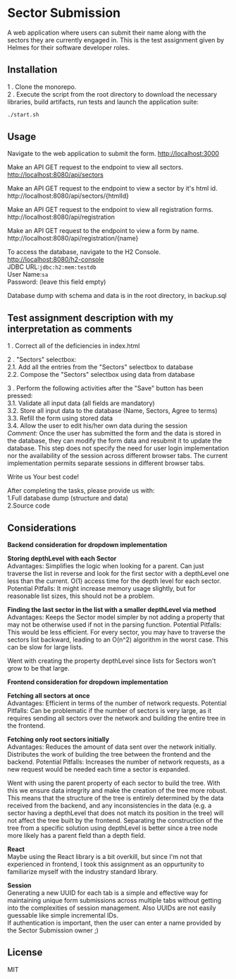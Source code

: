 # Sector Submission

A web application where users can submit their name along with the sectors they are currently engaged in.
This is the test assignment given by Helmes for their software developer roles.

## Installation

1 . Clone the monorepo.<br>
2 . Execute the script from the root directory to download the necessary libraries, build artifacts, run tests and launch the application suite:
```sh
./start.sh
```
## Usage

Navigate to the web application to submit the form.
[http://localhost:3000](http://localhost:3000)


Make an API GET request to the endpoint to view all sectors.
[http://localhost:8080/api/sectors](http://localhost:8080/api/sectors)

Make an API GET request to the endpoint to view a sector by it's html id. http://localhost:8080/api/sectors/{htmlId}

Make an API GET request to the endpoint to view all registration forms. http://localhost:8080/api/registration

Make an API GET request to the endpoint to view a form by name. http://localhost:8080/api/registration/{name}

To access the database, navigate to the H2 Console.<br>
[http://localhost:8080/h2-console](http://localhost:8080/h2-console)<br>
JDBC URL:`jdbc:h2:mem:testdb`<br>
User Name:`sa`<br>
Password: (leave this field empty)

Database dump with schema and data is in the root directory, in backup.sql 

## Test assignment description with my interpretation as comments

1 . Correct all of the deficiencies in index.html

2 . "Sectors" selectbox:<br>
2.1. Add all the entries from the "Sectors" selectbox to database<br>
2.2. Compose the "Sectors" selectbox using data from database<br>

3 . Perform the following activities after the "Save" button has been pressed:<br> 
3.1. Validate all input data (all fields are mandatory)<br>
3.2. Store all input data to the database (Name, Sectors, Agree to terms)<br>
3.3. Refill the form using stored data<br>
3.4. Allow the user to edit his/her own data during the session<br>
*Comment:* Once the user has submitted the form and the data is stored in the database, they can modify the form data and resubmit it to update the database. This step does not specify the need for user login implementation nor the availability of the session across different browser tabs. The current implementation permits separate sessions in different browser tabs.

Write us Your best code! 

After completing the tasks, please provide us with:<br>
1.Full database dump (structure and data)<br>
2.Source code

## Considerations

**Backend consideration for dropdown implementation**

**Storing depthLevel with each Sector**<br>
Advantages:
Simplifies the logic when looking for a parent. Can just traverse the list in reverse and look for the first sector with a depthLevel one less than the current.
O(1) access time for the depth level for each sector.
Potential Pitfalls:
It might increase memory usage slightly, but for reasonable list sizes, this should not be a problem.

**Finding the last sector in the list with a smaller depthLevel via method**<br>
Advantages:
Keeps the Sector model simpler by not adding a property that may not be otherwise used if not in the parsing function.
Potential Pitfalls:
This would be less efficient. For every sector, you may have to traverse the sectors list backward, leading to an O(n^2) algorithm in the worst case. This can be slow for large lists.

Went with creating the property depthLevel since lists for Sectors won't grow to be that large.

**Frontend consideration for dropdown implementation**

**Fetching all sectors at once**<br>
Advantages:
Efficient in terms of the number of network requests.
Potential Pitfalls:
Can be problematic if the number of sectors is very large, as it requires sending all sectors over the network and building the entire tree in the frontend.

**Fetching only root sectors initially**<br>
Advantages:
Reduces the amount of data sent over the network initially.
Distributes the work of building the tree between the frontend and the backend.
Potential Pitfalls:
Increases the number of network requests, as a new request would be needed each time a sector is expanded.

Went with using the parent property of each sector to build the tree. With this we ensure data integrity and make the creation of the tree more robust. This means that the structure of the tree is entirely determined by the data received from the backend, and any inconsistencies in the data (e.g. a sector having a depthLevel that does not match its position in the tree) will not affect the tree built by the frontend. Separating the construction of the tree from a specific solution using depthLevel is better since a tree node more likely has a parent field than a depth field.

**React**<br>
Maybe using the React library is a bit overkill, but since I'm not that experienced in frontend, I took this assignment as an oppurtunity to familiarize myself with the industry standard library.

**Session**<br>
Generating a new UUID for each tab is a simple and effective way for maintaining unique form submissions across multiple tabs without getting into the complexities of session management.
Also UUIDs are not easily guessable like simple incremental IDs.<br>
If authentication is important, then the user can enter a name provided by the Sector Submission owner ;)

## License

MIT
